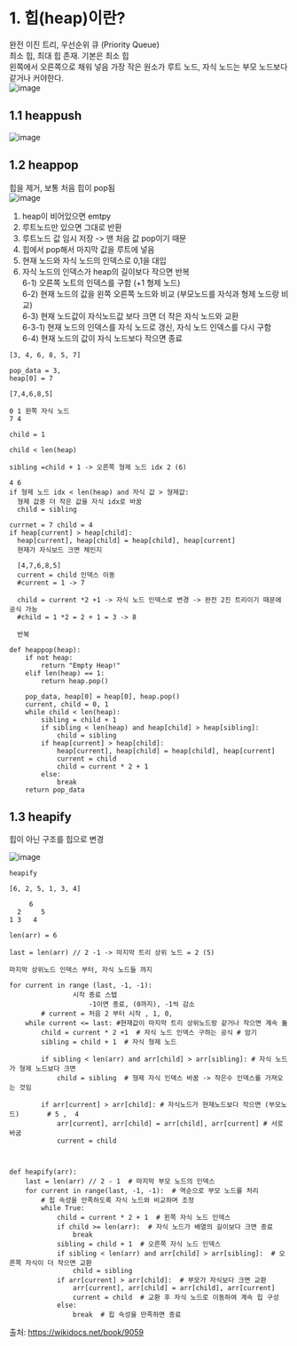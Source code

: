 # 1. 힙(heap)이란?   
   완전 이진 트리, 우선순위 큐 (Priority Queue)         
   최소 힙, 최대 힙 존재. 기본은 최소 힙        
   왼쪽에서 오른쪽으로 채워 넣음
   가장 작은 원소가 루트 노드, 자식 노드는 부모 노드보다 같거나 커야한다.          
   ![image](https://github.com/user-attachments/assets/32234927-7e9e-4aef-b46e-ce976109d8cd)          

  
## 1.1 heappush               
![image](https://github.com/user-attachments/assets/fc73c807-e639-4f16-b57c-8e6cb3a03b9c)        
        


## 1.2 heappop    
  힙을 제거, 보통 처음 힙이 pop됨        
![image](https://github.com/user-attachments/assets/938d7da4-9f2b-4cf0-bbc7-5d3dd3b7e1fd)            
               
 1) heap이 비어있으면 emtpy     
2) 루트노드만 있으면 그대로 반환        
3) 루트노드 값 임시 저장 -> 맨 처음 값 pop이기 때문            
4) 힙에서 pop해서 마지막 값을 루트에 넣음     
5) 현재 노드와 자식 노드의 인덱스로 0,1을 대입     
6) 자식 노드의 인덱스가 heap의 길이보다 작으면 반복     
6-1) 오른쪽 노트의 인덱스를 구함 (+1 형제 노드)    
6-2) 현재 노드의 값을 왼쪽 오른쪽 노드와 비교 (부모노드를 자식과 형제 노드랑 비교)   
6-3) 현재 노드값이 자식노드값 보다 크면 더 작은 자식 노드와 교환   
6-3-1) 현재 노드의 인덱스를 자식 노드로 갱신, 자식 노드 인덱스를 다시 구함          
6-4) 현재 노드의 값이 자식 노드보다 작으면 종료 

  ```
  [3, 4, 6, 8, 5, 7]

pop_data = 3, 
heap[0] = 7

[7,4,6,8,5]

0 1 왼쪽 자식 노드
7 4

child = 1

child < len(heap) 

sibling =child + 1 -> 오른쪽 형제 노드 idx 2 (6)

4 6
if 형제 노드 idx < len(heap) and 자식 값 > 형제값:
	형제 값중 더 작은 값을 자식 idx로 바꿈
	child = sibling
	
currnet = 7 child = 4
if heap[current] > heap[child]:
	heap[current], heap[child] = heap[child], heap[current]
	현재가 자식보드 크면 체인지
		
	[4,7,6,8,5]
	current = child 인덱스 이동
	#current = 1 -> 7
	
	child = current *2 +1 -> 자식 노드 인덱스로 변경 -> 완전 2진 트리이기 때문에 공식 가능
	#child = 1 *2 = 2 + 1 = 3 -> 8
	
	반복

  ```
       
```
def heappop(heap):
    if not heap:
        return "Empty Heap!"
    elif len(heap) == 1:
        return heap.pop()

    pop_data, heap[0] = heap[0], heap.pop()
    current, child = 0, 1
    while child < len(heap):
        sibling = child + 1
        if sibling < len(heap) and heap[child] > heap[sibling]:
            child = sibling
        if heap[current] > heap[child]:
            heap[current], heap[child] = heap[child], heap[current]
            current = child
            child = current * 2 + 1
        else:
            break
    return pop_data
```


## 1.3 heapify    
힙이 아닌 구조를 힙으로 변경        



![image](https://github.com/user-attachments/assets/037ae203-873c-48a5-bc60-c6006d6a51dc)
  

```
heapify

[6, 2, 5, 1, 3, 4]

     6
  2     5
1 3   4

len(arr) = 6

last = len(arr) // 2 -1 -> 마지막 트리 상위 노드 = 2 (5)

마지막 상위노드 인덱스 부터, 자식 노드들 까지 

for current in range (last, -1, -1):
				시작 종료 스텝
					-1이면 종료, (0까지), -1씩 감소
		# current = 처음 2 부터 시작 , 1, 0, 
	while current <= last: #현재값이 마지막 트리 상위노드랑 같거나 작으면 계속 돎 
		child = current * 2 +1  # 자식 노드 인덱스 구하는 공식 # 암기  
		sibling = child + 1  # 자식 형제 노드
		
		if sibling < len(arr) and arr[child] > arr[sibling]: # 자식 노드가 형제 노드보다 크면
			child = sibling  # 형제 자식 인덱스 바꿈 -> 작은수 인덱스를 가져오는 것임
		
		if arr[current] > arr[child]: # 자식노드가 현재노드보다 작으면 (부모노드)       # 5 ,  4
			arr[current], arr[child] = arr[child], arr[current] # 서로 바굼        
			current = child
	
		
```
```
def heapify(arr):
    last = len(arr) // 2 - 1  # 마지막 부모 노드의 인덱스
    for current in range(last, -1, -1):  # 역순으로 부모 노드를 처리
        # 힙 속성을 만족하도록 자식 노드와 비교하며 조정
        while True:
            child = current * 2 + 1  # 왼쪽 자식 노드 인덱스
            if child >= len(arr):  # 자식 노드가 배열의 길이보다 크면 종료
                break
            sibling = child + 1  # 오른쪽 자식 노드 인덱스
            if sibling < len(arr) and arr[child] > arr[sibling]:  # 오른쪽 자식이 더 작으면 교환
                child = sibling
            if arr[current] > arr[child]:  # 부모가 자식보다 크면 교환
                arr[current], arr[child] = arr[child], arr[current]
                current = child  # 교환 후 자식 노드로 이동하여 계속 힙 구성
            else:
                break  # 힙 속성을 만족하면 종료
```









출처: https://wikidocs.net/book/9059
